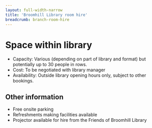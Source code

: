 ```yaml
---
layout: full-width-narrow
title: 'Broomhill Library room hire'
breadcrumb: branch-room-hire
---
```

# Space within library

* Capacity: Various (depending on part of library and format) but potentially up to 30 people in rows.
* Cost: To be negotiated with library manager
* Availability: Outside library opening hours only, subject to other bookings.

## Other information

* Free onsite parking
* Refreshments making facilities available
* Projector available for hire from the Friends of Broomhill Library
